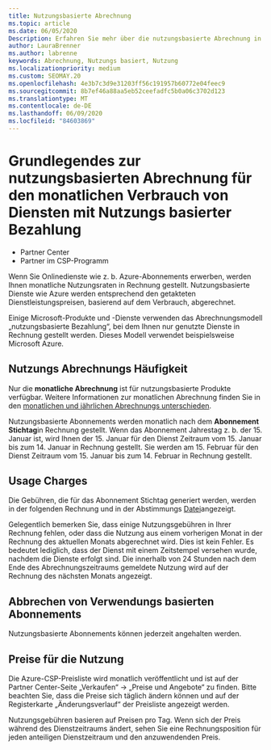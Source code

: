 ```yaml
---
title: Nutzungsbasierte Abrechnung
ms.topic: article
ms.date: 06/05/2020
Description: Erfahren Sie mehr über die nutzungsbasierte Abrechnung in Partner Center, bei der Ihnen monatliche Nutzungsgebühren in Rechnung gestellt werden.
author: LauraBrenner
ms.author: labrenne
keywords: Abrechnung, Nutzungs basiert, Nutzung
ms.localizationpriority: medium
ms.custom: SEOMAY.20
ms.openlocfilehash: 4e3b7c3d9e31203ff56c191957b60772e04feec9
ms.sourcegitcommit: 8b7ef46a88aa5eb52ceefadfc5b0a06c3702d123
ms.translationtype: MT
ms.contentlocale: de-DE
ms.lasthandoff: 06/09/2020
ms.locfileid: "84603869"
---
```

# <a name="understand-usage-based-billing-for-monthly-pay-as-you-go-consumption-of-services"></a>Grundlegendes zur nutzungsbasierten Abrechnung für den monatlichen Verbrauch von Diensten mit Nutzungs basierter Bezahlung

- Partner Center
- Partner im CSP-Programm

Wenn Sie Onlinedienste wie z. b. Azure-Abonnements erwerben, werden Ihnen monatliche Nutzungsraten in Rechnung gestellt. Nutzungsbasierte Dienste wie Azure werden entsprechend den getakteten Dienstleistungspreisen, basierend auf dem Verbrauch, abgerechnet.

Einige Microsoft-Produkte und -Dienste verwenden das Abrechnungsmodell „nutzungsbasierte Bezahlung“, bei dem Ihnen nur genutzte Dienste in Rechnung gestellt werden. Dieses Modell verwendet beispielsweise Microsoft Azure. 

## <a name="usage-billing-frequency"></a>Nutzungs Abrechnungs Häufigkeit

Nur die **monatliche Abrechnung** ist für nutzungsbasierte Produkte verfügbar. Weitere Informationen zur monatlichen Abrechnung finden Sie in den [monatlichen und jährlichen Abrechnungs unterschieden](billing-annual-monthly.md).

Nutzungsbasierte Abonnements werden monatlich nach dem **Abonnement Stichtag**in Rechnung gestellt. Wenn das Abonnement Jahrestag z. b. der 15. Januar ist, wird Ihnen der 15. Januar für den Dienst Zeitraum vom 15. Januar bis zum 14. Januar in Rechnung gestellt. Sie werden am 15. Februar für den Dienst Zeitraum vom 15. Januar bis zum 14. Februar in Rechnung gestellt.

## <a name="usage-charges"></a>Usage Charges

Die Gebühren, die für das Abonnement Stichtag generiert werden, werden in der folgenden Rechnung und in der Abstimmungs [Datei](usage-based-recon-files.md)angezeigt.

Gelegentlich bemerken Sie, dass einige Nutzungsgebühren in Ihrer Rechnung fehlen, oder dass die Nutzung aus einem vorherigen Monat in der Rechnung des aktuellen Monats abgerechnet wird. Dies ist kein Fehler. Es bedeutet lediglich, dass der Dienst mit einem Zeitstempel versehen wurde, nachdem die Dienste erfolgt sind. Die innerhalb von 24 Stunden nach dem Ende des Abrechnungszeitraums gemeldete Nutzung wird auf der Rechnung des nächsten Monats angezeigt.

## <a name="cancelling-usage-based-subscriptions"></a>Abbrechen von Verwendungs basierten Abonnements

Nutzungsbasierte Abonnements können jederzeit angehalten werden.

## <a name="pricing-for-usage"></a>Preise für die Nutzung

Die Azure-CSP-Preisliste wird monatlich veröffentlicht und ist auf der Partner Center-Seite „Verkaufen“ -> „Preise und Angebote“ zu finden. Bitte beachten Sie, dass die Preise sich täglich ändern können und auf der Registerkarte „Änderungsverlauf“ der Preisliste angezeigt werden.

Nutzungsgebühren basieren auf Preisen pro Tag. Wenn sich der Preis während des Dienstzeitraums ändert, sehen Sie eine Rechnungsposition für jeden anteiligen Dienstzeitraum und den anzuwendenden Preis.
